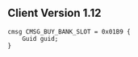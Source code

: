 ## Client Version 1.12

```rust,ignore
cmsg CMSG_BUY_BANK_SLOT = 0x01B9 {
    Guid guid;    
}

```
